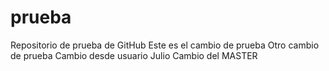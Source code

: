 # prueba
Repositorio de prueba de GitHub
Este es el cambio de prueba
Otro cambio de prueba
Cambio desde usuario Julio
Cambio del MASTER
